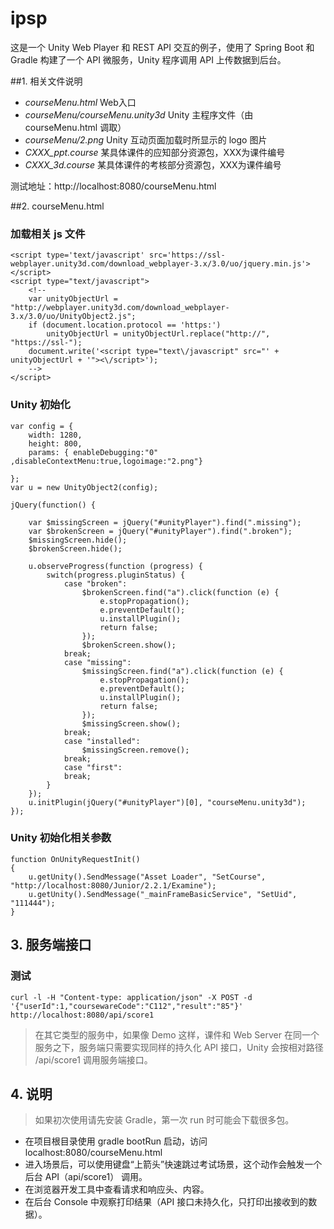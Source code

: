 ipsp
====

这是一个 Unity Web Player 和 REST API 交互的例子，使用了 Spring Boot 和 Gradle 构建了一个 API 微服务，Unity 程序调用 API 上传数据到后台。

##1. 相关文件说明
* *courseMenu.html*  Web入口
* *courseMenu/courseMenu.unity3d* Unity 主程序文件（由 courseMenu.html 调取）
* *courseMenu/2.png* Unity 互动页面加载时所显示的 logo 图片
* *CXXX_ppt.course* 某具体课件的应知部分资源包，XXX为课件编号
* *CXXX_3d.course* 某具体课件的考核部分资源包，XXX为课件编号

测试地址：http://localhost:8080/courseMenu.html

##2. courseMenu.html

### 加载相关 js 文件

	<script type='text/javascript' src='https://ssl-webplayer.unity3d.com/download_webplayer-3.x/3.0/uo/jquery.min.js'></script>
	<script type="text/javascript">
		<!--
		var unityObjectUrl = "http://webplayer.unity3d.com/download_webplayer-3.x/3.0/uo/UnityObject2.js";
		if (document.location.protocol == 'https:')
			unityObjectUrl = unityObjectUrl.replace("http://", "https://ssl-");
		document.write('<script type="text\/javascript" src="' + unityObjectUrl + '"><\/script>');
		-->
	</script>
	
### Unity 初始化

	var config = {
		width: 1280,
		height: 800,
		params: { enableDebugging:"0" ,disableContextMenu:true,logoimage:"2.png"}
		
	};
	var u = new UnityObject2(config);

	jQuery(function() {

		var $missingScreen = jQuery("#unityPlayer").find(".missing");
		var $brokenScreen = jQuery("#unityPlayer").find(".broken");
		$missingScreen.hide();
		$brokenScreen.hide();
		
		u.observeProgress(function (progress) {
			switch(progress.pluginStatus) {
				case "broken":
					$brokenScreen.find("a").click(function (e) {
						e.stopPropagation();
						e.preventDefault();
						u.installPlugin();
						return false;
					});
					$brokenScreen.show();
				break;
				case "missing":
					$missingScreen.find("a").click(function (e) {
						e.stopPropagation();
						e.preventDefault();
						u.installPlugin();
						return false;
					});
					$missingScreen.show();
				break;
				case "installed":
					$missingScreen.remove();
				break;
				case "first":
				break;
			}
		});
		u.initPlugin(jQuery("#unityPlayer")[0], "courseMenu.unity3d");
	});
	
### Unity 初始化相关参数

	function OnUnityRequestInit()
	{			    
		u.getUnity().SendMessage("Asset Loader", "SetCourse", "http://localhost:8080/Junior/2.2.1/Examine");
        u.getUnity().SendMessage("_mainFrameBasicService", "SetUid", "111444");
	}	
	
## 3. 服务端接口

### 测试

    curl -l -H "Content-type: application/json" -X POST -d '{"userId":1,"coursewareCode":"C112","result":"85"}' http://localhost:8080/api/score1
    
> 在其它类型的服务中，如果像 Demo 这样，课件和 Web Server 在同一个服务之下，服务端只需要实现同样的持久化 API 接口，Unity 会按相对路径 /api/score1 调用服务端接口。

## 4. 说明
> 如果初次使用请先安装 Gradle，第一次 run 时可能会下载很多包。

* 在项目根目录使用 gradle bootRun 启动，访问 localhost:8080/courseMenu.html
* 进入场景后，可以使用键盘“上箭头”快速跳过考试场景，这个动作会触发一个后台 API（api/score1） 调用。
* 在浏览器开发工具中查看请求和响应头、内容。
* 在后台 Console 中观察打印结果（API 接口未持久化，只打印出接收到的数据）。